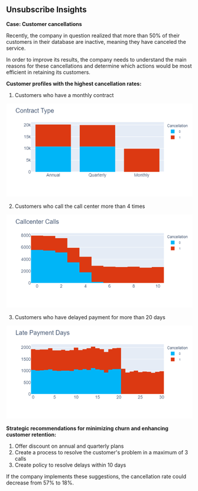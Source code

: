 ## Unsubscribe Insights

**Case: Customer cancellations**

Recently, the company in question realized that more than 50% of their customers in their database are inactive, meaning they have canceled the service.

In order to improve its results, the company needs to understand the main reasons for these cancellations and determine which actions would be most efficient in retaining its customers.

**Customer profiles with the highest cancellation rates:**

1) Customers who have a monthly contract

![](./contract_type.png)

2) Customers who call the call center more than 4 times

![](./callcenter_calls.png)

3) Customers who have delayed payment for more than 20 days

![](./late_payment_days.png)


**Strategic recommendations for minimizing churn and enhancing customer retention:**

1) Offer discount on annual and quarterly plans
2) Create a process to resolve the customer's problem in a maximum of 3 calls
3) Create policy to resolve delays within 10 days


If the company implements these suggestions, the cancellation rate could decrease from 57% to 18%. 